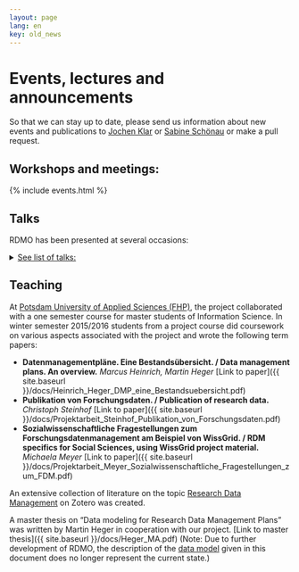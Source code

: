 ```yaml
---
layout: page
lang: en
key: old_news
---
```


<style>
.tab {
  overflow: hidden;
  border: 1px solid #ccc;
  background-color: #f1f1f1;
}

.tab button {
  background-color: inherit;
  float: left;
  border: none;
  outline: none;
  cursor: pointer;
  padding: 14px 16px;
  transition: 0.3s;
}

.tab button:hover {
  background-color: #ddd;
}

.tab button.active {
  background-color: #ccc;
}

.tabcontent {
  display: none;
  padding: 6px 12px;
  border: 1px solid #ccc;
  border-top: none;
  height: 600px;
  overflow: auto;
}
</style>

# Events, lectures and announcements

So that we can stay up to date, please send us information about new events and publications to <a href="mailto:mail@jochenklar.de">Jochen Klar</a> or <a href="mailto:schoenau@ ub.rwth-aachen.de">Sabine Schönau</a> or make a pull request.

## Workshops and meetings:

{% include events.html %}

## Talks

RDMO has been presented at several occasions:<br/>

<details>
  <summary style="list-style-image: &#9658;"><u>See list of talks:</u></summary>
  <ul class="talks">
{% for talk in site.data.talks %}
    <li>
        {% if talk.url %}
            <a href="{{ talk.url }}">{{ talk.event }}</a>, {{ talk.date|date: "%d. %m. %Y" }}, {{ talk.place }}
        {% else %}
            {{ talk.event }}, {{ talk.date|date: "%d. %m. %Y" }}, {{ talk.place }}
        {% endif %}
        <br />
        <strong>{{ talk.title }}</strong>
        <br />
        <i>{{ talk.authors }}</i>
        <br />
        {% if talk.abstract %}
            <a href="{{ talk.abstract }}">Abstract</a>
        {% endif %}
        {% if talk.proceeding %}
            <a href="{{ talk.proceeding }}">Proceeding</a>
        {% endif %}
        {% if talk.slides %}
            <a href="{{ talk.slides }}">Folien</a>
        {% endif %}
        {% if talk.recording %}
            <a href="{{ talk.recording }}">Aufzeichnung</a>
        {% endif %}
        {% if talk.poster %}
            <a href="{{ talk.poster }}">Poster</a>
        {% endif %}
    </li>
{% endfor %}
</ul>
</details>

## Teaching

At [Potsdam University of Applied Sciences (FHP)](http://www.fh-potsdam.de/), the project collaborated with a one semester course for master students of Information Science. In winter semester 2015/2016 students from a project course did coursework on various aspects associated with the project and wrote the following term papers:

* **Datenmanagementpläne. Eine Bestandsübersicht. / Data management plans. An overview.** *Marcus Heinrich, Martin Heger* [Link to paper]({{ site.baseurl }}/docs/Heinrich_Heger_DMP_eine_Bestandsuebersicht.pdf)
* **Publikation von Forschungsdaten. / Publication of research data.** *Christoph Steinhof* [Link to paper]({{ site.baseurl }}/docs/Projektarbeit_Steinhof_Publikation_von_Forschungsdaten.pdf)
* **Sozialwissenschaftliche Fragestellungen zum Forschungsdatenmanagement am Beispiel von WissGrid. / RDM specifics for Social Sciences, using WissGrid project material.** *Michaela Meyer* [Link to paper]({{ site.baseurl }}/docs/Projektarbeit_Meyer_Sozialwissenschaftliche_Fragestellungen_zum_FDM.pdf)

An extensive collection of literature on the topic [Research Data Management](https://www.zotero.org/groups/forschungsdaten/items) on Zotero was created.

A master thesis on “Data modeling for Research Data Management Plans” was written by Martin Heger in cooperation with our project. [Link to master thesis]({{ site.baseurl }}/docs/Heger_MA.pdf) (Note: Due to further development of RDMO, the description of the [data model](https://rdmo.readthedocs.io/en/latest/management/domain.html#attributes-entities-and-the-data-model-refactoring) given in this document does no longer represent the current state.)

<script>
function openYear(evt, yearName) {
  var i, tabcontent, tablinks;

  tabcontent = document.getElementsByClassName("tabcontent");
  for (i = 0; i < tabcontent.length; i++) {
    tabcontent[i].style.display = "none";
  }

  tablinks = document.getElementsByClassName("tablinks");
  for (i = 0; i < tablinks.length; i++) {
    tablinks[i].className = tablinks[i].className.replace(" active", "");
  }

  document.getElementById(yearName).style.display = "block";
  evt.currentTarget.className += " active";
}
document.getElementById("defaultOpen").click();
</script>
